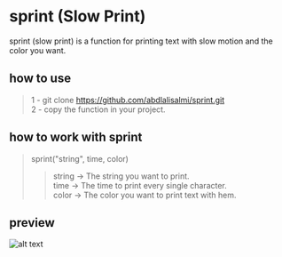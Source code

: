 # sprint (Slow Print)
sprint (slow print) is a function for printing text with slow motion and the color you want.

## how to use
> 1 - git clone https://github.com/abdlalisalmi/sprint.git</br>
> 2 - copy the function in your project.

## how to work with sprint
> sprint("string", time, color)
>> string -> The string you want to print.</br>
>> time   -> The time to print every single character.</br>
>> color  -> The color you want to print text with hem.</br>

## preview
![alt text](https://i.imgur.com/eSBYKt1.gif)

